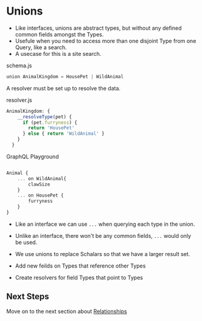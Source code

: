 # Unions

- Like interfaces, unions are abstract types, but without any defined common fields amongst the Types.  
- Usefule when you need to access more than one disjoint Type from one Query, like a search. 
- A usecase for this is a site search. 

schema.js
```javascript
union AnimalKingdom = HousePet | WildAnimal
```
A resolver must be set up to resolve the data. 

resolver.js
```javascript
AnimalKingdom: {
    __resolveType(pet) {
      if (pet.furryness) {
        return 'HousePet'
      } else { return 'WildAnimal' }
    }
  }
```

GraphQL Playground
```javascript

Animal {
    ... on WildAnimal{
        clawSize
    }
    ... on HousePet {
        furryness
    }
}
```
- Like an interface we can use ```...``` when querying each type in the union. 
- Unlike an interface, there won't be any common fields, ```...``` would only be used. 
- We use unions to replace Schalars so that we have a larger result set. 


- Add new feilds on Types that reference other Types
- Create resolvers for field Types that point to Types

## Next Steps

Move on to the next section about [Relationships](../03-relationships.md)